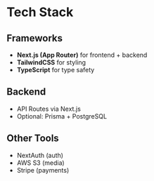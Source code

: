 # Tech Stack

## Frameworks
- **Next.js (App Router)** for frontend + backend
- **TailwindCSS** for styling
- **TypeScript** for type safety

## Backend
- API Routes via Next.js
- Optional: Prisma + PostgreSQL

## Other Tools
- NextAuth (auth)
- AWS S3 (media)
- Stripe (payments)
